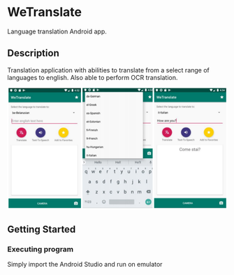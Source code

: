 # WeTranslate
Language translation Android app.

## Description
Translation application with abilities to translate from a select range of languages to english. Also able to perform OCR translation.

![alt text](https://github.com/paul-gege/WeTranslate/raw/master/app_screen.png)

## Getting Started

### Executing program
Simply import the Android Studio and run on emulator
